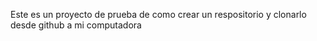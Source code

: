 Este es un proyecto de prueba de como crear un respositorio y clonarlo desde github a mi computadora